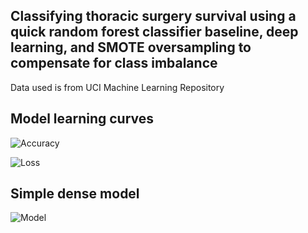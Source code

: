 ## Classifying thoracic surgery survival using a quick random forest classifier baseline, deep learning, and SMOTE oversampling to compensate for class imbalance
Data used is from UCI Machine Learning Repository 

## Model learning curves
![Accuracy](https://github.com/kwantommy/thoracic-surgery-survival/blob/master/images/accuracy.png)

![Loss](https://github.com/kwantommy/thoracic-surgery-survival/blob/master/images/loss.png)

## Simple dense model
![Model](https://github.com/kwantommy/thoracic-surgery-survival/blob/master/images/model.png)
